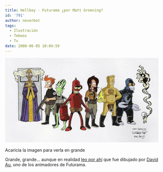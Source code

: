 ```yaml
---
title: Hellboy - Futurama ¿por Matt Groening?
id: '791'
author: neverbot
tags:
  - Ilustración
  - Tebeos
  - Tv
date: 2008-06-05 10:04:59
---
```


[![Hellboy vs Futurama](./hellboy-futurama-por-matt-groening/hellboy_futurama1.jpg "Hellboy vs Futurama")](http://farm3.static.flickr.com/2223/2461940709_c32705a8b7_o.jpg)

Acaricia la imagen para verla en grande

Grande, grande... aunque en realidad [leo por ahí](http://www.slashfilm.com/2008/05/05/cool-stuff-matt-groenings-hellboy/) que fue dibujado por [David Au](http://artofau.blogspot.com/), uno de los animadores de Futurama.